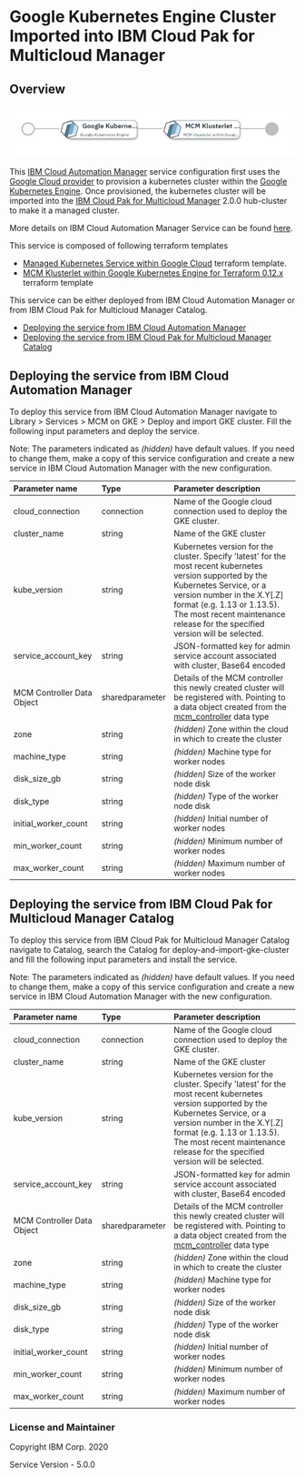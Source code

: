 # Google Kubernetes Engine Cluster Imported into IBM Cloud Pak for Multicloud Manager

## Overview
![alt text](./MCMonGKE.jpg)

This [IBM Cloud Automation Manager](https://www.ibm.com/support/knowledgecenter/en/SS2L37/product_welcome_cloud_automation_manager.html) service configuration first uses the [Google Cloud provider](https://www.terraform.io/docs/providers/google/index.html) to provision a kubernetes cluster within the [Google Kubernetes Engine](https://cloud.google.com/kubernetes-engine).  Once provisioned, the kubernetes cluster will be imported into the [IBM Cloud Pak for Multicloud Manager](https://www.ibm.com/support/knowledgecenter/SSFC4F/product_welcome_cloud_pak.html) 2.0.0 hub-cluster to make it a managed cluster.

More details on IBM Cloud Automation Manager Service can be found [here](https://www.ibm.com/support/knowledgecenter/en/SS2L37_4.2.0.0/cam_managing_services.html).

This service is composed of following terraform templates

- [Managed Kubernetes Service within Google Cloud](https://github.com/IBM-CAMHub-Open/template_kubernetes_gke/tree/1.11) terraform template.
- [MCM Klusterlet within Google Kubernetes Engine for Terraform 0.12.x](https://github.com/IBM-CAMHub-Open/template_mcm_install/tree/5.0.0/terraform12/GKE/mcm-klusterlet) terraform template 


This service can be either deployed from IBM Cloud Automation Manager or from IBM Cloud Pak for Multicloud Manager Catalog.

* [Deploying the service from IBM Cloud Automation Manager](#deploying-the-service-from-ibm-cloud-automation-manager)
* [Deploying the service from IBM Cloud Pak for Multicloud Manager Catalog](#deploying-the-service-from-ibm-cloud-private-catalog)

## Deploying the service from IBM Cloud Automation Manager

To deploy this service from IBM Cloud Automation Manager navigate to Library > Services > MCM on GKE > Deploy and import GKE cluster. Fill the following input parameters and deploy the service.

Note: The parameters indicated as _(hidden)_ have default values.  If you need to change them, make a copy of this service configuration and create a new service in IBM Cloud Automation Manager with the new configuration. 

| Parameter name                  | Type            | Parameter description |
| :---                            | :---            | :---                  |
| cloud_connection                | connection      | Name of the Google cloud connection used to deploy the GKE cluster. |
| cluster_name                    | string          | Name of the GKE cluster |
| kube_version                    | string          | Kubernetes version for the cluster. Specify 'latest' for the most recent kubernetes version supported by the Kubernetes Service, or a version number in the X.Y[.Z] format (e.g. 1.13 or 1.13.5).  The most recent maintenance release for the specified version will be selected. |
| service\_account\_key           | string          | JSON-formatted key for admin service account associated with cluster, Base64 encoded |
| MCM Controller Data Object      | sharedparameter | Details of the MCM controller this newly created cluster will be registered with. Pointing to a data object created from the [mcm_controller](https://github.com/IBM-CAMHub-Open/template_cam_common/blob/3.2.1/common/datatypes/mcm_controller.json) data type|
| zone                            | string          | _(hidden)_ Zone within the cloud in which to create the cluster |
| machine_type                    | string          | _(hidden)_ Machine type for worker nodes |
| disk\_size\_gb                  | string          | _(hidden)_ Size of the worker node disk |
| disk_type                       | string          | _(hidden)_ Type of the worker node disk |
| initial\_worker\_count          | string          | _(hidden)_ Initial number of worker nodes |
| min\_worker\_count              | string          | _(hidden)_ Minimum number of worker nodes |
| max\_worker\_count              | string          | _(hidden)_ Maximum number of worker nodes |



## Deploying the service from IBM Cloud Pak for Multicloud Manager Catalog

To deploy this service from IBM Cloud Pak for Multicloud Manager Catalog navigate to Catalog, search the Catalog for deploy-and-import-gke-cluster and fill the following input parameters and install the service.

Note: The parameters indicated as _(hidden)_ have default values.  If you need to change them, make a copy of this service configuration and create a new service in IBM Cloud Automation Manager with the new configuration. 

| Parameter name                  | Type            | Parameter description |
| :---                            | :---            | :---                  |
| cloud_connection                | connection      | Name of the Google cloud connection used to deploy the GKE cluster. |
| cluster_name                    | string          | Name of the GKE cluster |
| kube_version                    | string          | Kubernetes version for the cluster. Specify 'latest' for the most recent kubernetes version supported by the Kubernetes Service, or a version number in the X.Y[.Z] format (e.g. 1.13 or 1.13.5).  The most recent maintenance release for the specified version will be selected. |
| service\_account\_key           | string          | JSON-formatted key for admin service account associated with cluster, Base64 encoded |
| MCM Controller Data Object      | sharedparameter | Details of the MCM controller this newly created cluster will be registered with. Pointing to a data object created from the [mcm_controller](https://github.com/IBM-CAMHub-Open/template_cam_common/blob/3.2.1/common/datatypes/mcm_controller.json) data type|
| zone                            | string          | _(hidden)_ Zone within the cloud in which to create the cluster |
| machine_type                    | string          | _(hidden)_ Machine type for worker nodes |
| disk\_size\_gb                  | string          | _(hidden)_ Size of the worker node disk |
| disk_type                       | string          | _(hidden)_ Type of the worker node disk |
| initial\_worker\_count          | string          | _(hidden)_ Initial number of worker nodes |
| min\_worker\_count              | string          | _(hidden)_ Minimum number of worker nodes |
| max\_worker\_count              | string          | _(hidden)_ Maximum number of worker nodes |


### License and Maintainer

Copyright IBM Corp. 2020

Service Version - 5.0.0 